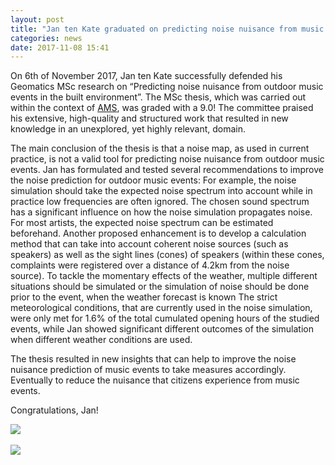 ```yaml
---
layout: post
title: "Jan ten Kate graduated on predicting noise nuisance from music festivals in Amsterdam (graded with a 9.0)"
categories: news
date: 2017-11-08 15:41
---
```


On 6th of November 2017, Jan ten Kate successfully defended his Geomatics MSc research on “Predicting noise nuisance from outdoor music events in the built environment”.
The MSc thesis, which was carried out within the context of [AMS](http://www.ams-institute.org), was graded with a 9.0! The committee praised his extensive, high-quality and structured work that resulted in new knowledge in an unexplored, yet highly relevant, domain.

The main conclusion of the thesis is that a noise map, as used in current practice, is not a valid tool for predicting noise nuisance from outdoor music events. 
Jan has formulated and tested several recommendations to improve the noise prediction for outdoor music events:
For example, the noise simulation should take the expected noise spectrum into account while in practice low frequencies are often ignored. The chosen sound spectrum has a significant influence on how the noise simulation propagates noise. For most artists, the expected noise spectrum can be estimated beforehand.
Another proposed enhancement is to develop a calculation method that can take into account coherent noise sources (such as speakers) as well as the sight lines (cones) of speakers (within these cones, complaints were registered over a distance of 4.2km from the noise source).
To tackle the momentary effects of the weather, multiple different situations should be simulated or the simulation of noise should be done prior to the event, when
the weather forecast is known
The strict meteorological conditions, that are currently used in the noise simulation, were only met for 1.6% of the total cumulated opening hours of the studied events, while Jan showed significant different outcomes of the simulation when different weather conditions are used.

The thesis resulted in new insights that can help to improve the noise nuisance prediction of music events to take measures accordingly. Eventually to reduce the nuisance that citizens experience from music events.

Congratulations, Jan!

<img src="{{ site.baseurl }}/img/2017/kate2017A.jpg"/><br/><br/>
<img src="{{ site.baseurl }}/img/2017/kate2017B.jpg"/><br/><br/>
